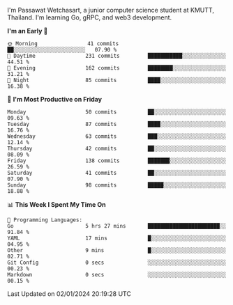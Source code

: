 
I'm Passawat Wetchasart, a junior computer science student at KMUTT, Thailand. I'm learning Go, gRPC, and web3 development.



<!--START_SECTION:waka-->
**I'm an Early 🐤** 

```text
🌞 Morning                41 commits          ██░░░░░░░░░░░░░░░░░░░░░░░   07.90 % 
🌆 Daytime                231 commits         ███████████░░░░░░░░░░░░░░   44.51 % 
🌃 Evening                162 commits         ████████░░░░░░░░░░░░░░░░░   31.21 % 
🌙 Night                  85 commits          ████░░░░░░░░░░░░░░░░░░░░░   16.38 % 
```
📅 **I'm Most Productive on Friday** 

```text
Monday                   50 commits          ██░░░░░░░░░░░░░░░░░░░░░░░   09.63 % 
Tuesday                  87 commits          ████░░░░░░░░░░░░░░░░░░░░░   16.76 % 
Wednesday                63 commits          ███░░░░░░░░░░░░░░░░░░░░░░   12.14 % 
Thursday                 42 commits          ██░░░░░░░░░░░░░░░░░░░░░░░   08.09 % 
Friday                   138 commits         ███████░░░░░░░░░░░░░░░░░░   26.59 % 
Saturday                 41 commits          ██░░░░░░░░░░░░░░░░░░░░░░░   07.90 % 
Sunday                   98 commits          █████░░░░░░░░░░░░░░░░░░░░   18.88 % 
```


📊 **This Week I Spent My Time On** 

```text
💬 Programming Languages: 
Go                       5 hrs 27 mins       ███████████████████████░░   91.84 % 
YAML                     17 mins             █░░░░░░░░░░░░░░░░░░░░░░░░   04.95 % 
Other                    9 mins              █░░░░░░░░░░░░░░░░░░░░░░░░   02.71 % 
Git Config               0 secs              ░░░░░░░░░░░░░░░░░░░░░░░░░   00.23 % 
Markdown                 0 secs              ░░░░░░░░░░░░░░░░░░░░░░░░░   00.15 % 
```


 Last Updated on 02/01/2024 20:19:28 UTC
<!--END_SECTION:waka-->

<!--
**markpassawat/markpassawat** is a ✨ _special_ ✨ repository because its `README.md` (this file) appears on your GitHub profile.

Here are some ideas to get you started:

- 🔭 I’m currently working on ...
- 🌱 I’m currently learning ...
- 👯 I’m looking to collaborate on ...
- 🤔 I’m looking for help with ...
- 💬 Ask me about ...
- 📫 How to reach me: ...
- 😄 Pronouns: He/Him
- ⚡ Fun fact: ...
-->
